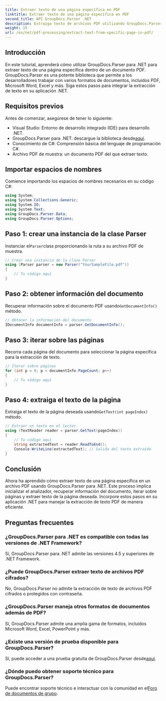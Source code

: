 ```yaml
---
title: Extraer texto de una página específica en PDF
linktitle: Extraer texto de una página específica en PDF
second_title: API GroupDocs.Parser .NET
description: Extraiga texto de archivos PDF utilizando GroupDocs.Parser para .NET. Recupere sin esfuerzo contenido de una página específica con esta potente biblioteca.
weight: 15
url: /es/net/pdf-processing/extract-text-from-specific-page-in-pdf/
---
```

## Introducción
En este tutorial, aprenderá cómo utilizar GroupDocs.Parser para .NET para extraer texto de una página específica dentro de un documento PDF. GroupDocs.Parser es una potente biblioteca que permite a los desarrolladores trabajar con varios formatos de documentos, incluidos PDF, Microsoft Word, Excel y más. Siga estos pasos para integrar la extracción de texto en su aplicación .NET.
## Requisitos previos
Antes de comenzar, asegúrese de tener lo siguiente:
- Visual Studio: Entorno de desarrollo integrado (IDE) para desarrollo .NET.
-  GroupDocs.Parser para .NET: descargue la biblioteca desde[aquí](https://releases.groupdocs.com/parser/net/).
- Conocimiento de C#: Comprensión básica del lenguaje de programación C#.
- Archivo PDF de muestra: un documento PDF del que extraer texto.

## Importar espacios de nombres
Comience importando los espacios de nombres necesarios en su código C#:
```csharp
using System;
using System.Collections.Generic;
using System.IO;
using System.Text;
using GroupDocs.Parser.Data;
using GroupDocs.Parser.Options;
```
## Paso 1: crear una instancia de la clase Parser
 Instanciar el`Parser`class proporcionando la ruta a su archivo PDF de muestra.
```csharp
// Crear una instancia de la clase Parser
using (Parser parser = new Parser("YourSampleFile.pdf"))
{
    // Tu código aquí
}
```
## Paso 2: obtener información del documento
 Recuperar información sobre el documento PDF usando`GetDocumentInfo()` método.
```csharp
// Obtener la información del documento
IDocumentInfo documentInfo = parser.GetDocumentInfo();
```
## Paso 3: iterar sobre las páginas
Recorra cada página del documento para seleccionar la página específica para la extracción de texto.
```csharp
// Iterar sobre páginas
for (int p = 0; p < documentInfo.PageCount; p++)
{
    // Tu código aquí
}
```
## Paso 4: extraiga el texto de la página
 Extraiga el texto de la página deseada usando`GetText(int pageIndex)` método.
```csharp
// Extraer un texto en el lector.
using (TextReader reader = parser.GetText(pageIndex))
{
    // Tu código aquí
    string extractedText = reader.ReadToEnd();
    Console.WriteLine(extractedText); // Salida del texto extraído
}
```

## Conclusión
Ahora ha aprendido cómo extraer texto de una página específica en un archivo PDF usando GroupDocs.Parser para .NET. Este proceso implica inicializar el analizador, recuperar información del documento, iterar sobre páginas y extraer texto de la página deseada. Incorpore estos pasos en su aplicación .NET para manejar la extracción de texto PDF de manera eficiente.

## Preguntas frecuentes
### ¿GroupDocs.Parser para .NET es compatible con todas las versiones de .NET Framework?
Sí, GroupDocs.Parser para .NET admite las versiones 4.5 y superiores de .NET Framework.
### ¿Puede GroupDocs.Parser extraer texto de archivos PDF cifrados?
No, GroupDocs.Parser no admite la extracción de texto de archivos PDF cifrados o protegidos con contraseña.
### ¿GroupDocs.Parser maneja otros formatos de documentos además de PDF?
Sí, GroupDocs.Parser admite una amplia gama de formatos, incluidos Microsoft Word, Excel, PowerPoint y más.
### ¿Existe una versión de prueba disponible para GroupDocs.Parser?
 Sí, puede acceder a una prueba gratuita de GroupDocs.Parser desde[aquí](https://releases.groupdocs.com/).
### ¿Dónde puedo obtener soporte técnico para GroupDocs.Parser?
 Puede encontrar soporte técnico e interactuar con la comunidad en el[Foro de documentos de grupo](https://forum.groupdocs.com/c/parser/17).